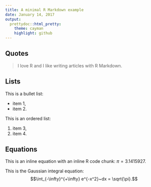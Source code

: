 ```yaml
---
title: A minimal R Markdown example
date: January 14, 2017
output: 
  prettydoc::html_pretty:
    theme: cayman
    highlight: github
---
```


## Quotes

> I love R and I like writing articles with R Markdown.

## Lists

This is a bullet list:

- item 1,
- item 2.

This is an ordered list:

1. item 3,
2. item 4.

## Equations

This is an inline equation with an inline R code chunk: $\pi = 3.1415927$.

This is the Gaussian integral equation: $$\int_{-\infty}^{+\infty} e^{-x^2}~dx = \sqrt{\pi}.$$

